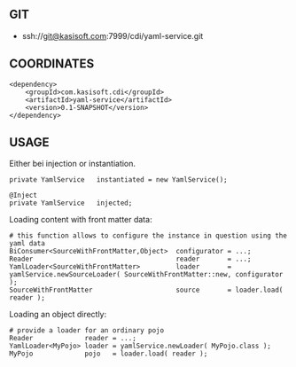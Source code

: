 GIT
---

* ssh://git@kasisoft.com:7999/cdi/yaml-service.git


COORDINATES
-----------

    <dependency>
        <groupId>com.kasisoft.cdi</groupId>
        <artifactId>yaml-service</artifactId>
        <version>0.1-SNAPSHOT</version>
    </dependency>

USAGE
-----

Either bei injection or instantiation.

    private YamlService   instantiated = new YamlService();
    
    @Inject
    private YamlService   injected;


Loading content with front matter data:

    # this function allows to configure the instance in question using the yaml data
    BiConsumer<SourceWithFrontMatter,Object>  configurator = ...;
    Reader                                    reader       = ...;
    YamlLoader<SourceWithFrontMatter>         loader       = yamlService.newSourceLoader( SourceWithFrontMatter::new, configurator );
    SourceWithFrontMatter                     source       = loader.load( reader );


Loading an object directly:


    # provide a loader for an ordinary pojo
    Reader             reader = ...;
    YamlLoader<MyPojo> loader = yamlService.newLoader( MyPojo.class );
    MyPojo             pojo   = loader.load( reader );

